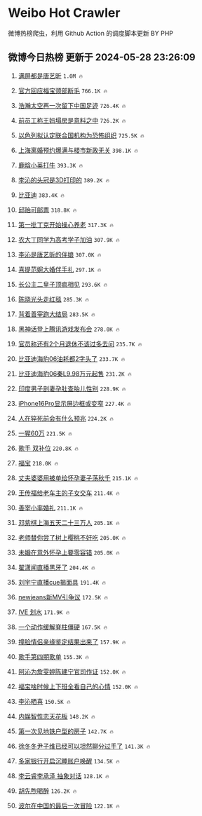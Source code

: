 # Weibo Hot Crawler 



微博热榜爬虫，利用 Github Action 的调度脚本更新 BY PHP 


## 微博今日热榜 更新于 2024-05-28 23:26:09 
1. [满屏都是唐艺昕](https://s.weibo.com/weibo?q=%E6%BB%A1%E5%B1%8F%E9%83%BD%E6%98%AF%E5%94%90%E8%89%BA%E6%98%95&t=31&band_rank=1&Refer=top) `1.0M 🔥` 

1. [官方回应福宝颈部断毛](https://s.weibo.com/weibo?q=%23%E5%AE%98%E6%96%B9%E5%9B%9E%E5%BA%94%E7%A6%8F%E5%AE%9D%E9%A2%88%E9%83%A8%E6%96%AD%E6%AF%9B%23&t=31&band_rank=2&Refer=top) `766.1K 🔥` 

1. [浩瀚太空再一次留下中国足迹](https://s.weibo.com/weibo?q=%23%E6%B5%A9%E7%80%9A%E5%A4%AA%E7%A9%BA%E5%86%8D%E4%B8%80%E6%AC%A1%E7%95%99%E4%B8%8B%E4%B8%AD%E5%9B%BD%E8%B6%B3%E8%BF%B9%23&t=31&band_rank=3&Refer=top) `726.4K 🔥` 

1. [前员工称王妈塌房是意料之中](https://s.weibo.com/weibo?q=%23%E5%89%8D%E5%91%98%E5%B7%A5%E7%A7%B0%E7%8E%8B%E5%A6%88%E5%A1%8C%E6%88%BF%E6%98%AF%E6%84%8F%E6%96%99%E4%B9%8B%E4%B8%AD%23&t=31&band_rank=4&Refer=top) `726.2K 🔥` 

1. [以色列拟认定联合国机构为恐怖组织](https://s.weibo.com/weibo?q=%23%E4%BB%A5%E8%89%B2%E5%88%97%E6%8B%9F%E8%AE%A4%E5%AE%9A%E8%81%94%E5%90%88%E5%9B%BD%E6%9C%BA%E6%9E%84%E4%B8%BA%E6%81%90%E6%80%96%E7%BB%84%E7%BB%87%23&t=31&band_rank=5&Refer=top) `725.5K 🔥` 

1. [上海离婚预约爆满与楼市新政无关](https://s.weibo.com/weibo?q=%23%E4%B8%8A%E6%B5%B7%E7%A6%BB%E5%A9%9A%E9%A2%84%E7%BA%A6%E7%88%86%E6%BB%A1%E4%B8%8E%E6%A5%BC%E5%B8%82%E6%96%B0%E6%94%BF%E6%97%A0%E5%85%B3%23&t=31&band_rank=6&Refer=top) `398.1K 🔥` 

1. [鹿晗小英打牛](https://s.weibo.com/weibo?q=%23%E9%B9%BF%E6%99%97%E5%B0%8F%E8%8B%B1%E6%89%93%E7%89%9B%23&t=31&band_rank=7&Refer=top) `393.3K 🔥` 

1. [李沁的头冠是3D打印的](https://s.weibo.com/weibo?q=%23%E6%9D%8E%E6%B2%81%E7%9A%84%E5%A4%B4%E5%86%A0%E6%98%AF3D%E6%89%93%E5%8D%B0%E7%9A%84%23&t=31&band_rank=8&Refer=top) `389.2K 🔥` 

1. [比亚迪](https://s.weibo.com/weibo?q=%23%E6%AF%94%E4%BA%9A%E8%BF%AA%23&t=31&band_rank=9&Refer=top) `383.4K 🔥` 

1. [邱贻可邮票](https://s.weibo.com/weibo?q=%E9%82%B1%E8%B4%BB%E5%8F%AF%E9%82%AE%E7%A5%A8&t=31&band_rank=10&Refer=top) `318.8K 🔥` 

1. [第一批丁克开始操心养老](https://s.weibo.com/weibo?q=%23%E7%AC%AC%E4%B8%80%E6%89%B9%E4%B8%81%E5%85%8B%E5%BC%80%E5%A7%8B%E6%93%8D%E5%BF%83%E5%85%BB%E8%80%81%23&t=31&band_rank=11&Refer=top) `317.3K 🔥` 

1. [农大丁同学为高考学子加油](https://s.weibo.com/weibo?q=%23%E5%86%9C%E5%A4%A7%E4%B8%81%E5%90%8C%E5%AD%A6%E4%B8%BA%E9%AB%98%E8%80%83%E5%AD%A6%E5%AD%90%E5%8A%A0%E6%B2%B9%23&t=31&band_rank=12&Refer=top) `307.9K 🔥` 

1. [李沁是唐艺昕的伴娘](https://s.weibo.com/weibo?q=%23%E6%9D%8E%E6%B2%81%E6%98%AF%E5%94%90%E8%89%BA%E6%98%95%E7%9A%84%E4%BC%B4%E5%A8%98%23&t=31&band_rank=13&Refer=top) `307.0K 🔥` 

1. [喜提范婉大婚伴手礼](https://s.weibo.com/weibo?q=%23%E5%96%9C%E6%8F%90%E8%8C%83%E5%A9%89%E5%A4%A7%E5%A9%9A%E4%BC%B4%E6%89%8B%E7%A4%BC%23&t=31&band_rank=14&Refer=top) `297.1K 🔥` 

1. [长公主二皇子顶疯相见](https://s.weibo.com/weibo?q=%23%E9%95%BF%E5%85%AC%E4%B8%BB%E4%BA%8C%E7%9A%87%E5%AD%90%E9%A1%B6%E7%96%AF%E7%9B%B8%E8%A7%81%23&t=31&band_rank=15&Refer=top) `293.6K 🔥` 

1. [陈晓光头走红毯](https://s.weibo.com/weibo?q=%23%E9%99%88%E6%99%93%E5%85%89%E5%A4%B4%E8%B5%B0%E7%BA%A2%E6%AF%AF%23&t=31&band_rank=16&Refer=top) `285.3K 🔥` 

1. [背着善宰跑大结局](https://s.weibo.com/weibo?q=%E8%83%8C%E7%9D%80%E5%96%84%E5%AE%B0%E8%B7%91%E5%A4%A7%E7%BB%93%E5%B1%80&t=31&band_rank=17&Refer=top) `283.5K 🔥` 

1. [黑神话登上腾讯游戏发布会](https://s.weibo.com/weibo?q=%23%E9%BB%91%E7%A5%9E%E8%AF%9D%E7%99%BB%E4%B8%8A%E8%85%BE%E8%AE%AF%E6%B8%B8%E6%88%8F%E5%8F%91%E5%B8%83%E4%BC%9A%23&t=31&band_rank=18&Refer=top) `278.0K 🔥` 

1. [官员称还有2个月退休不该过多去问](https://s.weibo.com/weibo?q=%23%E5%AE%98%E5%91%98%E7%A7%B0%E8%BF%98%E6%9C%892%E4%B8%AA%E6%9C%88%E9%80%80%E4%BC%91%E4%B8%8D%E8%AF%A5%E8%BF%87%E5%A4%9A%E5%8E%BB%E9%97%AE%23&t=31&band_rank=19&Refer=top) `235.7K 🔥` 

1. [比亚迪海豹06油耗都2字头了](https://s.weibo.com/weibo?q=%23%E6%AF%94%E4%BA%9A%E8%BF%AA%E6%B5%B7%E8%B1%B906%E6%B2%B9%E8%80%97%E9%83%BD2%E5%AD%97%E5%A4%B4%E4%BA%86%23&t=31&band_rank=20&Refer=top) `233.7K 🔥` 

1. [比亚迪海豹06秦L9.98万元起售](https://s.weibo.com/weibo?q=%23%E6%AF%94%E4%BA%9A%E8%BF%AA%E6%B5%B7%E8%B1%B906%E7%A7%A6L9.98%E4%B8%87%E5%85%83%E8%B5%B7%E5%94%AE%23&t=31&band_rank=21&Refer=top) `231.2K 🔥` 

1. [印度男子剖妻孕肚查胎儿性别](https://s.weibo.com/weibo?q=%23%E5%8D%B0%E5%BA%A6%E7%94%B7%E5%AD%90%E5%89%96%E5%A6%BB%E5%AD%95%E8%82%9A%E6%9F%A5%E8%83%8E%E5%84%BF%E6%80%A7%E5%88%AB%23&t=31&band_rank=22&Refer=top) `228.9K 🔥` 

1. [iPhone16Pro显示屏边框或变窄](https://s.weibo.com/weibo?q=%23iPhone16Pro%E6%98%BE%E7%A4%BA%E5%B1%8F%E8%BE%B9%E6%A1%86%E6%88%96%E5%8F%98%E7%AA%84%23&t=31&band_rank=23&Refer=top) `227.4K 🔥` 

1. [人在猝死前会有什么预兆](https://s.weibo.com/weibo?q=%23%E4%BA%BA%E5%9C%A8%E7%8C%9D%E6%AD%BB%E5%89%8D%E4%BC%9A%E6%9C%89%E4%BB%80%E4%B9%88%E9%A2%84%E5%85%86%23&t=31&band_rank=24&Refer=top) `224.2K 🔥` 

1. [一猩60万](https://s.weibo.com/weibo?q=%23%E4%B8%80%E7%8C%A960%E4%B8%87%23&t=31&band_rank=25&Refer=top) `221.5K 🔥` 

1. [歌手 双补位](https://s.weibo.com/weibo?q=%E6%AD%8C%E6%89%8B%20%E5%8F%8C%E8%A1%A5%E4%BD%8D&t=31&band_rank=26&Refer=top) `220.8K 🔥` 

1. [福宝](https://s.weibo.com/weibo?q=%E7%A6%8F%E5%AE%9D&t=31&band_rank=27&Refer=top) `218.0K 🔥` 

1. [丈夫婆婆用被单给怀孕妻子荡秋千](https://s.weibo.com/weibo?q=%23%E4%B8%88%E5%A4%AB%E5%A9%86%E5%A9%86%E7%94%A8%E8%A2%AB%E5%8D%95%E7%BB%99%E6%80%80%E5%AD%95%E5%A6%BB%E5%AD%90%E8%8D%A1%E7%A7%8B%E5%8D%83%23&t=31&band_rank=28&Refer=top) `215.1K 🔥` 

1. [王传福给老车主的子女交车](https://s.weibo.com/weibo?q=%23%E7%8E%8B%E4%BC%A0%E7%A6%8F%E7%BB%99%E8%80%81%E8%BD%A6%E4%B8%BB%E7%9A%84%E5%AD%90%E5%A5%B3%E4%BA%A4%E8%BD%A6%23&t=31&band_rank=29&Refer=top) `211.4K 🔥` 

1. [善宰小率婚礼](https://s.weibo.com/weibo?q=%23%E5%96%84%E5%AE%B0%E5%B0%8F%E7%8E%87%E5%A9%9A%E7%A4%BC%23&t=31&band_rank=30&Refer=top) `211.1K 🔥` 

1. [邓紫棋上海五天二十三万人](https://s.weibo.com/weibo?q=%23%E9%82%93%E7%B4%AB%E6%A3%8B%E4%B8%8A%E6%B5%B7%E4%BA%94%E5%A4%A9%E4%BA%8C%E5%8D%81%E4%B8%89%E4%B8%87%E4%BA%BA%23&t=31&band_rank=31&Refer=top) `205.1K 🔥` 

1. [老师替你尝了树上樱桃不好吃](https://s.weibo.com/weibo?q=%23%E8%80%81%E5%B8%88%E6%9B%BF%E4%BD%A0%E5%B0%9D%E4%BA%86%E6%A0%91%E4%B8%8A%E6%A8%B1%E6%A1%83%E4%B8%8D%E5%A5%BD%E5%90%83%23&t=31&band_rank=32&Refer=top) `205.0K 🔥` 

1. [未婚在意外怀孕上要零容错](https://s.weibo.com/weibo?q=%E6%9C%AA%E5%A9%9A%E5%9C%A8%E6%84%8F%E5%A4%96%E6%80%80%E5%AD%95%E4%B8%8A%E8%A6%81%E9%9B%B6%E5%AE%B9%E9%94%99&t=31&band_rank=33&Refer=top) `205.0K 🔥` 

1. [翟潇闻直播黑牙了](https://s.weibo.com/weibo?q=%E7%BF%9F%E6%BD%87%E9%97%BB%E7%9B%B4%E6%92%AD%E9%BB%91%E7%89%99%E4%BA%86&t=31&band_rank=34&Refer=top) `204.4K 🔥` 

1. [刘宇宁直播cue揭面具](https://s.weibo.com/weibo?q=%23%E5%88%98%E5%AE%87%E5%AE%81%E7%9B%B4%E6%92%ADcue%E6%8F%AD%E9%9D%A2%E5%85%B7%23&t=31&band_rank=35&Refer=top) `191.4K 🔥` 

1. [newjeans新MV引争议](https://s.weibo.com/weibo?q=%23newjeans%E6%96%B0MV%E5%BC%95%E4%BA%89%E8%AE%AE%23&t=31&band_rank=36&Refer=top) `172.5K 🔥` 

1. [IVE 划水](https://s.weibo.com/weibo?q=IVE%20%E5%88%92%E6%B0%B4&t=31&band_rank=37&Refer=top) `171.9K 🔥` 

1. [一个动作缓解脊柱僵硬](https://s.weibo.com/weibo?q=%23%E4%B8%80%E4%B8%AA%E5%8A%A8%E4%BD%9C%E7%BC%93%E8%A7%A3%E8%84%8A%E6%9F%B1%E5%83%B5%E7%A1%AC%23&t=31&band_rank=38&Refer=top) `167.5K 🔥` 

1. [撞脸情侣亲缘鉴定结果出来了](https://s.weibo.com/weibo?q=%23%E6%92%9E%E8%84%B8%E6%83%85%E4%BE%A3%E4%BA%B2%E7%BC%98%E9%89%B4%E5%AE%9A%E7%BB%93%E6%9E%9C%E5%87%BA%E6%9D%A5%E4%BA%86%23&t=31&band_rank=39&Refer=top) `157.9K 🔥` 

1. [歌手第四期歌单](https://s.weibo.com/weibo?q=%E6%AD%8C%E6%89%8B%E7%AC%AC%E5%9B%9B%E6%9C%9F%E6%AD%8C%E5%8D%95&t=31&band_rank=40&Refer=top) `155.3K 🔥` 

1. [阿沁为詹雯婷陈建宁官司作证](https://s.weibo.com/weibo?q=%23%E9%98%BF%E6%B2%81%E4%B8%BA%E8%A9%B9%E9%9B%AF%E5%A9%B7%E9%99%88%E5%BB%BA%E5%AE%81%E5%AE%98%E5%8F%B8%E4%BD%9C%E8%AF%81%23&t=31&band_rank=41&Refer=top) `152.0K 🔥` 

1. [福宝啥时候上下班全看自己的心情](https://s.weibo.com/weibo?q=%23%E7%A6%8F%E5%AE%9D%E5%95%A5%E6%97%B6%E5%80%99%E4%B8%8A%E4%B8%8B%E7%8F%AD%E5%85%A8%E7%9C%8B%E8%87%AA%E5%B7%B1%E7%9A%84%E5%BF%83%E6%83%85%23&t=31&band_rank=42&Refer=top) `152.0K 🔥` 

1. [李沁晒喜](https://s.weibo.com/weibo?q=%23%E6%9D%8E%E6%B2%81%E6%99%92%E5%96%9C%23&t=31&band_rank=43&Refer=top) `150.5K 🔥` 

1. [内娱智性恋天花板](https://s.weibo.com/weibo?q=%23%E5%86%85%E5%A8%B1%E6%99%BA%E6%80%A7%E6%81%8B%E5%A4%A9%E8%8A%B1%E6%9D%BF%23&t=31&band_rank=44&Refer=top) `148.2K 🔥` 

1. [第一次见地铁户型的房子](https://s.weibo.com/weibo?q=%23%E7%AC%AC%E4%B8%80%E6%AC%A1%E8%A7%81%E5%9C%B0%E9%93%81%E6%88%B7%E5%9E%8B%E7%9A%84%E6%88%BF%E5%AD%90%23&t=31&band_rank=45&Refer=top) `142.7K 🔥` 

1. [徐冬冬尹子维已经可以坦然聊分过手了](https://s.weibo.com/weibo?q=%23%E5%BE%90%E5%86%AC%E5%86%AC%E5%B0%B9%E5%AD%90%E7%BB%B4%E5%B7%B2%E7%BB%8F%E5%8F%AF%E4%BB%A5%E5%9D%A6%E7%84%B6%E8%81%8A%E5%88%86%E8%BF%87%E6%89%8B%E4%BA%86%23&t=31&band_rank=46&Refer=top) `141.3K 🔥` 

1. [多家银行开启沉睡账户唤醒](https://s.weibo.com/weibo?q=%23%E5%A4%9A%E5%AE%B6%E9%93%B6%E8%A1%8C%E5%BC%80%E5%90%AF%E6%B2%89%E7%9D%A1%E8%B4%A6%E6%88%B7%E5%94%A4%E9%86%92%23&t=31&band_rank=47&Refer=top) `134.5K 🔥` 

1. [李云睿李承泽 抽象对话](https://s.weibo.com/weibo?q=%E6%9D%8E%E4%BA%91%E7%9D%BF%E6%9D%8E%E6%89%BF%E6%B3%BD%20%E6%8A%BD%E8%B1%A1%E5%AF%B9%E8%AF%9D&t=31&band_rank=48&Refer=top) `128.1K 🔥` 

1. [胡先煦喝醉](https://s.weibo.com/weibo?q=%23%E8%83%A1%E5%85%88%E7%85%A6%E5%96%9D%E9%86%89%23&t=31&band_rank=49&Refer=top) `126.2K 🔥` 

1. [波尔在中国的最后一次冒险](https://s.weibo.com/weibo?q=%23%E6%B3%A2%E5%B0%94%E5%9C%A8%E4%B8%AD%E5%9B%BD%E7%9A%84%E6%9C%80%E5%90%8E%E4%B8%80%E6%AC%A1%E5%86%92%E9%99%A9%23&t=31&band_rank=50&Refer=top) `122.1K 🔥` 

